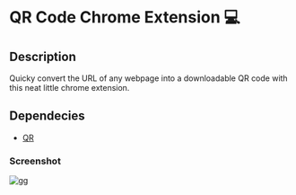 # QR Code Chrome Extension 💻

## Description

Quicky convert the URL of any webpage into a downloadable QR code with this neat little chrome extension.

## Dependecies
 * [QR](https://github.com/davidshimjs/qrcodejs)
 
### Screenshot
![gg](https://user-images.githubusercontent.com/60890281/97255350-602b5b00-184b-11eb-846c-387ce8040022.PNG)
